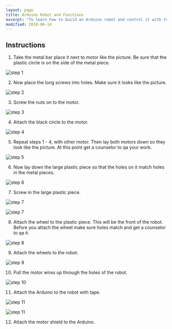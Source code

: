 ```yaml
---
layout: page
title: Arduino Robot and Functions
excerpt: "To learn how to build an Arduino robot and control it with functions."
modified: 2018-06-14
---
```


## Instructions

1) Take the metal bar place it next to motor like the picture.  Be sure that the plastic circle is on the side of the metal piece.

![step 1](/images/summer-camp/day-4/robot/step_1.jpg)

2) Now place the long screws into holes.  Make sure it looks like the picture.

![step 2](/images/summer-camp/day-4/robot/step_2.jpg)

3) Screw the nuts on to the motor.

![step 3](/images/summer-camp/day-4/robot/step_3.jpg)

4) Attach the black circle to the motor.

![step 4](/images/summer-camp/day-4/robot/step_4.jpg)

5) Repeat steps 1 - 4, with other motor.  Then lay both motors down so they look like the picture.  At this point get a counselor to qa your work.

![step 5](/images/summer-camp/day-4/robot/step_5.jpg)

6) Now lay down the large plastic piece so that the holes on it match holes in the metal pieces.

![step 6](/images/summer-camp/day-4/robot/step_6.jpg)

7) Screw in the large plastic piece.

![step 7](/images/summer-camp/day-4/robot/step_7a.jpg)

![step 7](/images/summer-camp/day-4/robot/step_7b.jpg)

8) Attach the wheel to the plastic piece.  This will be the front of the robot.  Before you attach the wheel make sure holes match and get a counselor to qa it.

![step 8](/images/summer-camp/day-4/robot/step_8a.jpg)

9) Attach the wheels to the robot.  

![step 9](/images/summer-camp/day-4/robot/step_9.jpg)

10) Pull the motor wires up through the holes of the robot.

![step 10](/images/summer-camp/day-4/robot/step_10.jpg)

11) Attach the Arduino to the robot with tape.

![step 11](/images/summer-camp/day-4/robot/step_11a.jpg)

![step 11](/images/summer-camp/day-4/robot/step_11b.jpg)

12) Attach the motor shield to the Arduino.

